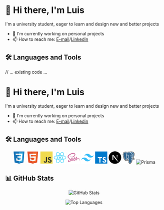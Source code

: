 # 👋 Hi there, I'm Luis

I'm a university student, eager to learn and design new and better projects

<!--
**LuisF1203/LuisF1203** is a ✨ _special_ ✨ repository because its `README.md` (this file) appears on your GitHub profile.

Here are some ideas to get you started:
-->

- 🔭 I'm currently working on personal projects
- 📫 How to reach me: [E-mail](mailto:luisfer.montesblanco@Outlook.com)/[Linkedin](https://www.linkedin.com/in/luisfer--/)

## 🛠️ Languages and Tools

// ... existing code ...

# 👋 Hi there, I'm Luis

I'm a university student, eager to learn and design new and better projects

<!--
**LuisF1203/LuisF1203** is a ✨ _special_ ✨ repository because its `README.md` (this file) appears on your GitHub profile.

Here are some ideas to get you started:
-->

- 🔭 I'm currently working on personal projects
- 📫 How to reach me: [E-mail](mailto:luisfer.montesblanco@Outlook.com)/[Linkedin](https://www.linkedin.com/in/luisfer--/)

## 🛠️ Languages and Tools

<div align="center">
  <img src="https://raw.githubusercontent.com/devicons/devicon/master/icons/css3/css3-original.svg" alt="CSS3" width="40" height="40"/>
  <img src="https://raw.githubusercontent.com/devicons/devicon/master/icons/html5/html5-original.svg" alt="HTML5" width="40" height="40"/>
  <img src="https://raw.githubusercontent.com/devicons/devicon/master/icons/javascript/javascript-original.svg" alt="JavaScript" width="40" height="40"/>
  <img src="https://raw.githubusercontent.com/devicons/devicon/master/icons/react/react-original.svg" alt="React" width="40" height="40"/>
  <img src="https://raw.githubusercontent.com/devicons/devicon/master/icons/sass/sass-original.svg" alt="Sass" width="40" height="40"/>
  <img src="https://raw.githubusercontent.com/devicons/devicon/master/icons/tailwindcss/tailwindcss-plain.svg" alt="Tailwind" width="40" height="40"/>
  <img src="https://raw.githubusercontent.com/devicons/devicon/master/icons/typescript/typescript-original.svg" alt="TypeScript" width="40" height="40"/>
  <img src="https://raw.githubusercontent.com/devicons/devicon/master/icons/nextjs/nextjs-original.svg" alt="Next.js" width="40" height="40"/>
  <img src="https://raw.githubusercontent.com/devicons/devicon/master/icons/postgresql/postgresql-original.svg" alt="PostgreSQL" width="40" height="40"/>
  <img src="https://cdn.worldvectorlogo.com/logos/prisma-2.svg" alt="Prisma" width="40" height="40"/>
</div>

## 📊 GitHub Stats

<p align="center">
  <img src="https://github-readme-stats.vercel.app/api?username=LuisF1203&show_icons=true&theme=radical" alt="GitHub Stats" />
</p>

<p align="center">
  <img src="https://github-readme-stats.vercel.app/api/top-langs/?username=LuisF1203&layout=compact&theme=radical" alt="Top Languages" />
</p>

<!--
- 🌱 I'm currently learning ...
- 👯 I'm looking to collaborate on ...
- 😄 Pronouns: ...
- ⚡ Fun fact: ...
- 🤔 I'm looking for help with ...
- 💬 Ask me about ...
-->

<!--
- 🌱 I'm currently learning ...
- 👯 I'm looking to collaborate on ...
- 😄 Pronouns: ...
- ⚡ Fun fact: ...
- 🤔 I'm looking for help with ...
- 💬 Ask me about ...
-->
